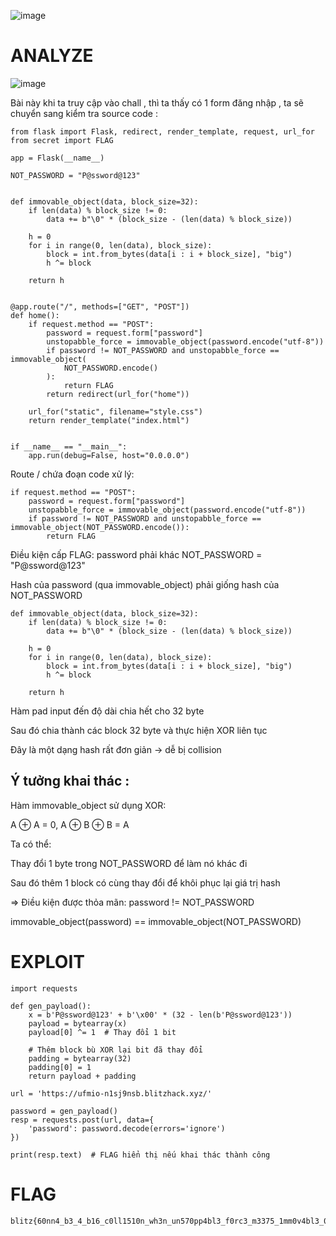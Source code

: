 ![image](https://github.com/user-attachments/assets/67c3c2fa-46fd-4b20-a76c-6a3ceae9becc)

# ANALYZE

![image](https://github.com/user-attachments/assets/a744275e-cb01-408c-ac26-7812c1091289)


Bài này khi ta truy cập vào chall , thì ta thấy có 1 form đăng nhập , ta sẽ chuyển sang kiểm tra source code :

```
from flask import Flask, redirect, render_template, request, url_for
from secret import FLAG

app = Flask(__name__)

NOT_PASSWORD = "P@ssword@123"


def immovable_object(data, block_size=32):
    if len(data) % block_size != 0:
        data += b"\0" * (block_size - (len(data) % block_size))

    h = 0
    for i in range(0, len(data), block_size):
        block = int.from_bytes(data[i : i + block_size], "big")
        h ^= block

    return h


@app.route("/", methods=["GET", "POST"])
def home():
    if request.method == "POST":
        password = request.form["password"]
        unstopabble_force = immovable_object(password.encode("utf-8"))
        if password != NOT_PASSWORD and unstopabble_force == immovable_object(
            NOT_PASSWORD.encode()
        ):
            return FLAG
        return redirect(url_for("home"))

    url_for("static", filename="style.css")
    return render_template("index.html")


if __name__ == "__main__":
    app.run(debug=False, host="0.0.0.0")

```

Route / chứa đoạn code xử lý:
```
if request.method == "POST":
    password = request.form["password"]
    unstopabble_force = immovable_object(password.encode("utf-8"))
    if password != NOT_PASSWORD and unstopabble_force == immovable_object(NOT_PASSWORD.encode()):
        return FLAG
```

Điều kiện cấp FLAG:
password phải khác NOT_PASSWORD = "P@ssword@123"

Hash của password (qua immovable_object) phải giống hash của NOT_PASSWORD


```
def immovable_object(data, block_size=32):
    if len(data) % block_size != 0:
        data += b"\0" * (block_size - (len(data) % block_size))

    h = 0
    for i in range(0, len(data), block_size):
        block = int.from_bytes(data[i : i + block_size], "big")
        h ^= block

    return h
```
Hàm pad input đến độ dài chia hết cho 32 byte

Sau đó chia thành các block 32 byte và thực hiện XOR liên tục

Đây là một dạng hash rất đơn giản → dễ bị collision


## Ý tưởng khai thác : 

Hàm immovable_object sử dụng XOR:

A ⊕ A = 0, A ⊕ B ⊕ B = A

Ta có thể:

Thay đổi 1 byte trong NOT_PASSWORD để làm nó khác đi

Sau đó thêm 1 block có cùng thay đổi để khôi phục lại giá trị hash

=> Điều kiện được thỏa mãn:
password != NOT_PASSWORD

immovable_object(password) == immovable_object(NOT_PASSWORD)


# EXPLOIT 

```
import requests

def gen_payload():
    x = b'P@ssword@123' + b'\x00' * (32 - len(b'P@ssword@123'))
    payload = bytearray(x)
    payload[0] ^= 1  # Thay đổi 1 bit

    # Thêm block bù XOR lại bit đã thay đổi
    padding = bytearray(32)
    padding[0] = 1
    return payload + padding

url = 'https://ufmio-n1sj9nsb.blitzhack.xyz/'

password = gen_payload()
resp = requests.post(url, data={
    'password': password.decode(errors='ignore')
})

print(resp.text)  # FLAG hiển thị nếu khai thác thành công
```

# FLAG 

```
blitz{60nn4_b3_4_b16_c0ll1510n_wh3n_un570pp4bl3_f0rc3_m3375_1mm0v4bl3_0bj3c7}
```



